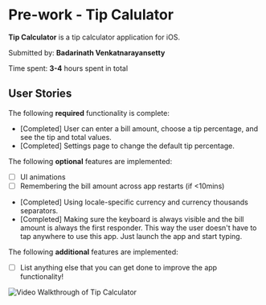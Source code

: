 # Pre-work - Tip Calulator

**Tip Calculator** is a tip calculator application for iOS.

Submitted by: **Badarinath Venkatnarayansetty**

Time spent: **3-4** hours spent in total

## User Stories

The following **required** functionality is complete:

* [Completed] User can enter a bill amount, choose a tip percentage, and see the tip and total values.
* [Completed] Settings page to change the default tip percentage.

The following **optional** features are implemented:
* [ ] UI animations
* [ ] Remembering the bill amount across app restarts (if <10mins)
* [Completed] Using locale-specific currency and currency thousands separators.
* [Completed] Making sure the keyboard is always visible and the bill amount is always the first responder. This way the user doesn't have to tap anywhere to use this app. Just launch the app and start typing.

The following **additional** features are implemented:

- [ ] List anything else that you can get done to improve the app functionality!

<img src='https://media.giphy.com/media/3oEhmSPRccTKCdanAI/giphy.gif' title='Video Walkthrough of Tip Calculator' width='' alt='Video Walkthrough of Tip Calculator' />
